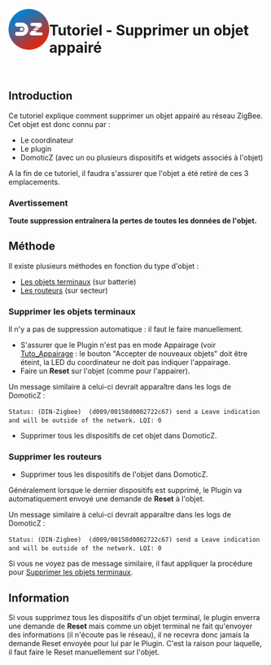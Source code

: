 <a href="Home.md"><img align="left" width="80" height="80" src="../Images/logo_Z4D.png" alt="Logo"></a>

# Tutoriel - Supprimer un objet appairé

</br>

## Introduction

Ce tutoriel explique comment supprimer un objet appairé au réseau ZigBee.
Cet objet est donc connu par :
* Le coordinateur
* Le plugin
* DomoticZ (avec un ou plusieurs dispositifs et widgets associés à l'objet)

A la fin de ce tutoriel, il faudra s'assurer que l'objet a été retiré de ces 3 emplacements.



### Avertissement

__Toute suppression entraînera la pertes de toutes les données de l'objet.__


## Méthode

Il existe plusieurs méthodes en fonction du type d'objet :

* [Les objets terminaux](#supprimer-les-objets-terminaux) (sur batterie)
* [Les routeurs](#supprimer-les-routeurs) (sur secteur)


### Supprimer les objets terminaux

Il n'y a pas de suppression automatique : il faut le faire manuellement.

* S'assurer que le Plugin n'est pas en mode Appairage (voir [Tuto_Appairage](Tuto_Appairage-objet.md) : le bouton "Accepter de nouveaux objets" doit être éteint, la LED du coordinateur ne doit pas indiquer l'appairage.
* Faire un __Reset__ sur l'objet (comme pour l'appairer).

Un message similaire à celui-ci devrait apparaître dans les logs de DomoticZ :

`Status: (DIN-Zigbee)  (d009/00158d0002722c67) send a Leave indication and will be outside of the network. LQI: 0`

* Supprimer tous les dispositifs de cet objet dans DomoticZ.


### Supprimer les routeurs

* Supprimer tous les dispositifs de l'objet dans DomoticZ.

Généralement lorsque le dernier dispositifs est supprimé, le Plugin va automatiquement envoyé une demande de __Reset__ à l'objet.

Un message similaire à celui-ci devrait apparaître dans les logs de DomoticZ :

`Status: (DIN-Zigbee)  (d009/00158d0002722c67) send a Leave indication and will be outside of the network. LQI: 0`

Si vous ne voyez pas de message similaire, il faut appliquer la procédure pour [Supprimer les objets terminaux](#supprimer-les-objets-terminaux).


## Information

Si vous supprimez tous les dispositifs d'un objet terminal, le plugin enverra une demande de __Reset__ mais comme un objet terminal ne fait qu'envoyer des informations (il n'écoute pas le réseau), il ne recevra donc jamais la demande Reset envoyée pour lui par le Plugin.
C'est la raison pour laquelle, il faut faire le Reset manuellement sur l'objet.
